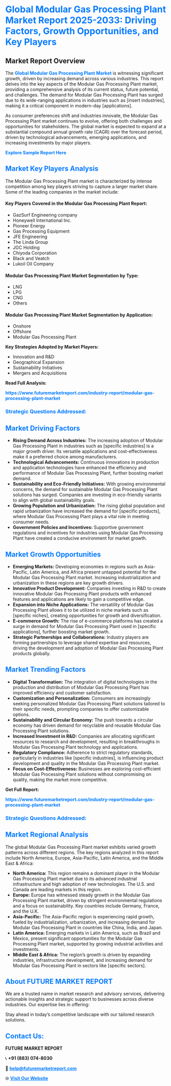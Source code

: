 <h1 style="color: #007BFF;">Global Modular Gas Processing Plant Market Report 2025-2033: Driving Factors, Growth Opportunities, and Key Players</h1>

<section id="overview">
<h2>Market Report Overview</h2>
<p>The <a href="https://www.futuremarketreport.com/industry-report/modular-gas-processing-plant-market" style="color: #007BFF; text-decoration: none;"><strong>Global Modular Gas Processing Plant Market</strong></a> is witnessing significant growth, driven by increasing demand across various industries. This report delves into the key aspects of the Modular Gas Processing Plant market, providing a comprehensive analysis of its current status, future potential, and challenges. The demand for Modular Gas Processing Plant has surged due to its wide-ranging applications in industries such as [insert industries], making it a critical component in modern-day [applications].</p>
<p>As consumer preferences shift and industries innovate, the Modular Gas Processing Plant market continues to evolve, offering both challenges and opportunities for stakeholders. The global market is expected to expand at a substantial compound annual growth rate (CAGR) over the forecast period, driven by technological advancements, emerging applications, and increasing investments by major players.</p>
</section>

<section id="overview">
<p><a href="https://www.futuremarketreport.com/request-sample/reportId=111273" style="color: #007BFF; text-decoration: none;"><strong>Explore Sample Report Here</strong></a></p>
</section>

<section id="key-players">
<h2 style="color: #007BFF;">Market Key Players Analysis</h2>
<p>The Modular Gas Processing Plant market is characterized by intense competition among key players striving to capture a larger market share. Some of the leading companies in the market include:</p>
<h4>Key Players Covered in the Modular Gas Processing Plant Report:</h4>
<ul><li>GazSurf Engineering company</li><li>Honeywell International Inc.</li><li>Pioneer Energy</li><li>Gas Processing Equipment</li><li>JFE Engineering</li><li>The Linda Group</li><li>JGC Holding</li><li>Chiyoda Corporation</li><li>Black and Veatch</li><li>Lukoil Oil Company</li></ul>
<h4>Modular Gas Processing Plant Market Segmentation by Type:</h4>
<ul><li>LNG</li><li>LPG</li><li>CNG</li><li>Others</li></ul>

<h4>Modular Gas Processing Plant Market Segmentation by Application:</h4>
<ul><li>Onshore</li><li>Offshore</li><li>Modular Gas Processing Plant</li></ul>
<p><strong>Key Strategies Adopted by Market Players:</strong></p>
<ul>
<li>Innovation and R&D</li>
<li>Geographical Expansion</li>
<li>Sustainability Initiatives</li>
<li>Mergers and Acquisitions</li>
</ul>
</section>

<section>
<p><strong>Read Full Analysis: </strong></p><a href="https://www.futuremarketreport.com/industry-report/modular-gas-processing-plant-market" style="color: #007BFF; text-decoration: none;"><strong>https://www.futuremarketreport.com/industry-report/modular-gas-processing-plant-market</strong></a>
<h3 style="color: #007BFF;">Strategic Questions Addressed:</h3>
</section>

<section id="driving-factors">
<h2 style="color: #007BFF;">Market Driving Factors</h2>
<ul>
<li><strong>Rising Demand Across Industries:</strong> The increasing adoption of Modular Gas Processing Plant in industries such as [specific industries] is a major growth driver. Its versatile applications and cost-effectiveness make it a preferred choice among manufacturers.</li>
<li><strong>Technological Advancements:</strong> Continuous innovations in production and application technologies have enhanced the efficiency and performance of Modular Gas Processing Plant, further boosting market demand.</li>
<li><strong>Sustainability and Eco-Friendly Initiatives:</strong> With growing environmental concerns, the demand for sustainable Modular Gas Processing Plant solutions has surged. Companies are investing in eco-friendly variants to align with global sustainability goals.</li>
<li><strong>Growing Population and Urbanization:</strong> The rising global population and rapid urbanization have increased the demand for [specific products], where Modular Gas Processing Plant plays a vital role in meeting consumer needs.</li>
<li><strong>Government Policies and Incentives:</strong> Supportive government regulations and incentives for industries using Modular Gas Processing Plant have created a conducive environment for market growth.</li>
</ul>
</section>

<section id="growth-opportunities">
<h2 style="color: #007BFF;">Market Growth Opportunities</h2>
<ul>
<li><strong>Emerging Markets:</strong> Developing economies in regions such as Asia-Pacific, Latin America, and Africa present untapped potential for the Modular Gas Processing Plant market. Increasing industrialization and urbanization in these regions are key growth drivers.</li>
<li><strong>Innovative Product Development:</strong> Companies investing in R&D to create innovative Modular Gas Processing Plant products with enhanced features and applications are likely to gain a competitive edge.</li>
<li><strong>Expansion into Niche Applications:</strong> The versatility of Modular Gas Processing Plant allows it to be utilized in niche markets such as [specific niches], creating opportunities for growth and diversification.</li>
<li><strong>E-commerce Growth:</strong> The rise of e-commerce platforms has created a surge in demand for Modular Gas Processing Plant used in [specific applications], further boosting market growth.</li>
<li><strong>Strategic Partnerships and Collaborations:</strong> Industry players are forming partnerships to leverage shared expertise and resources, driving the development and adoption of Modular Gas Processing Plant products globally.</li>
</ul>
</section>

<section id="trending-factors">
<h2 style="color: #007BFF;">Market Trending Factors</h2>
<ul>
<li><strong>Digital Transformation:</strong> The integration of digital technologies in the production and distribution of Modular Gas Processing Plant has improved efficiency and customer satisfaction.</li>
<li><strong>Customization and Personalization:</strong> Consumers are increasingly seeking personalized Modular Gas Processing Plant solutions tailored to their specific needs, prompting companies to offer customizable options.</li>
<li><strong>Sustainability and Circular Economy:</strong> The push towards a circular economy has driven demand for recyclable and reusable Modular Gas Processing Plant solutions.</li>
<li><strong>Increased Investment in R&D:</strong> Companies are allocating significant resources to research and development, resulting in breakthroughs in Modular Gas Processing Plant technology and applications.</li>
<li><strong>Regulatory Compliance:</strong> Adherence to strict regulatory standards, particularly in industries like [specific industries], is influencing product development and quality in the Modular Gas Processing Plant market.</li>
<li><strong>Focus on Cost-Effectiveness:</strong> Businesses are exploring cost-efficient Modular Gas Processing Plant solutions without compromising on quality, making the market more competitive.</li>
</ul>
</section>

<section>
<p><strong>Get Full Report: </strong></p><a href="https://www.futuremarketreport.com/industry-report/modular-gas-processing-plant-market" style="color: #007BFF; text-decoration: none;"><strong>https://www.futuremarketreport.com/industry-report/modular-gas-processing-plant-market</strong></a>
<h3 style="color: #007BFF;">Strategic Questions Addressed:</h3>
</section>


<section id="regional-analysis">
<h2 style="color: #007BFF;">Market Regional Analysis</h2>
<p>The global Modular Gas Processing Plant market exhibits varied growth patterns across different regions. The key regions analyzed in this report include North America, Europe, Asia-Pacific, Latin America, and the Middle East & Africa:</p>
<ul>
<li><strong>North America:</strong> This region remains a dominant player in the Modular Gas Processing Plant market due to its advanced industrial infrastructure and high adoption of new technologies. The U.S. and Canada are leading markets in this region.</li>
<li><strong>Europe:</strong> Europe has witnessed steady growth in the Modular Gas Processing Plant market, driven by stringent environmental regulations and a focus on sustainability. Key countries include Germany, France, and the U.K.</li>
<li><strong>Asia-Pacific:</strong> The Asia-Pacific region is experiencing rapid growth, fueled by industrialization, urbanization, and increasing demand for Modular Gas Processing Plant in countries like China, India, and Japan.</li>
<li><strong>Latin America:</strong> Emerging markets in Latin America, such as Brazil and Mexico, present significant opportunities for the Modular Gas Processing Plant market, supported by growing industrial activities and investments.</li>
<li><strong>Middle East & Africa:</strong> The region’s growth is driven by expanding industries, infrastructure development, and increasing demand for Modular Gas Processing Plant in sectors like [specific sectors].</li>
</ul>
</section>

<footer>
<h2 style="color: #007BFF;">About FUTURE MARKET REPORT</h2>
<p>We are a trusted name in market research and advisory services, delivering actionable insights and strategic support to businesses across diverse industries. Our expertise lies in offering:</p>

<p>Stay ahead in today’s competitive landscape with our tailored research solutions.</p>

<h2 style="color: #007BFF;">Contact Us:</h2>
<p><strong>FUTURE MARKET REPORT</strong></p>
<p>📞 <strong>+91 (883) 074-8030</strong></p>
<p>📧 <strong><a href="mailto:help@futuremarketreport.com" style="color: #007BFF;">help@futuremarketreport.com</a></strong></p>
<p>🌐 <strong><a href="https://www.futuremarketreport.com/" style="color: #007BFF;">Visit Our Website</a></strong></p>
</footer>